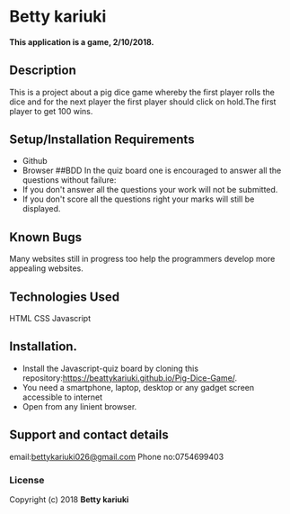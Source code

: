 # Betty kariuki
#### This application is a game, 2/10/2018.
## Description
This is a project about a pig dice game whereby the first player rolls the dice and for the next player the first player should click on hold.The first player to get 100 wins.
## Setup/Installation Requirements
* Github
* Browser
##BDD
In the quiz board one is encouraged to answer all the questions without failure:
* If you don't answer all the questions your work will not be submitted.
* If you don't score all the questions right your marks will still be displayed.
## Known Bugs
Many websites still in progress too help the programmers develop more appealing websites.
## Technologies Used
HTML
CSS
Javascript
## Installation.
* Install the Javascript-quiz board by cloning this repository:https://beattykariuki.github.io/Pig-Dice-Game/.
* You need a smartphone, laptop, desktop or any gadget screen accessible to internet
* Open from any linient browser.
## Support and contact details
email:bettykariuki026@gmail.com
Phone no:0754699403
### License
Copyright (c) 2018 **Betty kariuki**

